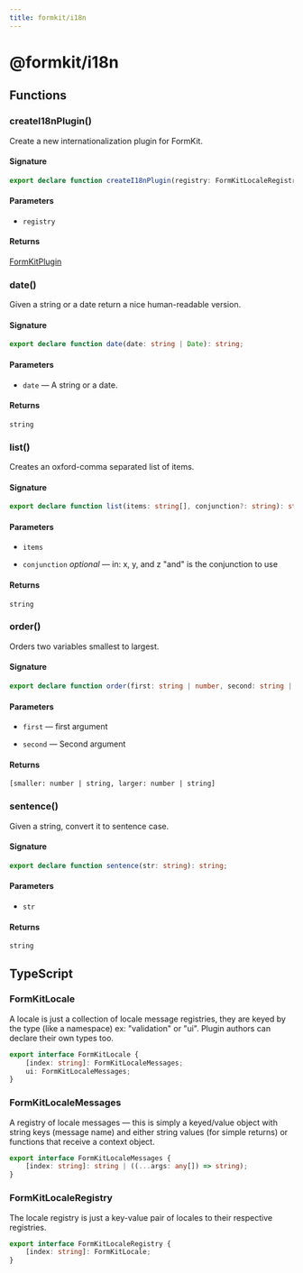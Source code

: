```yaml
---
title: formkit/i18n
---
```


# @formkit/i18n

<page-toc></page-toc>

## Functions

### createI18nPlugin()

Create a new internationalization plugin for FormKit.

#### Signature

```typescript
export declare function createI18nPlugin(registry: FormKitLocaleRegistry): FormKitPlugin;
```

#### Parameters

* `registry`

#### Returns

[FormKitPlugin](/api-reference/formkit-core#FormKitPlugin)

### date()

Given a string or a date return a nice human-readable version.

#### Signature

```typescript
export declare function date(date: string | Date): string;
```

#### Parameters

* `date` — A string or a date.

#### Returns

`string`

### list()

Creates an oxford-comma separated list of items.

#### Signature

```typescript
export declare function list(items: string[], conjunction?: string): string;
```

#### Parameters

* `items`

* `conjunction` *optional* — in: x, y, and z "and" is the conjunction to use

#### Returns

`string`

### order()

Orders two variables smallest to largest.

#### Signature

```typescript
export declare function order(first: string | number, second: string | number): [smaller: number | string, larger: number | string];
```

#### Parameters

* `first` — first argument

* `second` — Second argument

#### Returns

`[smaller: number | string, larger: number | string]`

### sentence()

Given a string, convert it to sentence case.

#### Signature

```typescript
export declare function sentence(str: string): string;
```

#### Parameters

* `str`

#### Returns

`string`

## TypeScript

### FormKitLocale

A locale is just a collection of locale message registries, they are keyed by the type (like a namespace) ex: "validation" or "ui". Plugin authors can declare their own types too.

```typescript
export interface FormKitLocale {
    [index: string]: FormKitLocaleMessages;
    ui: FormKitLocaleMessages;
}
```

### FormKitLocaleMessages

A registry of locale messages — this is simply a keyed/value object with string keys (message name) and either string values (for simple returns) or functions that receive a context object.

```typescript
export interface FormKitLocaleMessages {
    [index: string]: string | ((...args: any[]) => string);
}
```

### FormKitLocaleRegistry

The locale registry is just a key-value pair of locales to their respective registries.

```typescript
export interface FormKitLocaleRegistry {
    [index: string]: FormKitLocale;
}
```